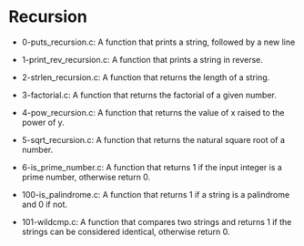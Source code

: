 # Recursion

* 0-puts_recursion.c: A function that prints a string, followed by a new line

* 1-print_rev_recursion.c: A function that prints a string in reverse.

* 2-strlen_recursion.c: A function that returns the length of a string.

* 3-factorial.c: A function that returns the factorial of a given number.

* 4-pow_recursion.c: A function that returns the value of x raised to the power of y.

* 5-sqrt_recursion.c: A function that returns the natural square root of a number.

* 6-is_prime_number.c: A function that returns 1 if the input integer is a prime number, otherwise return 0.

* 100-is_palindrome.c: A function that returns 1 if a string is a palindrome and 0 if not.

* 101-wildcmp.c: A function that compares two strings and returns 1 if the strings can be considered identical, otherwise return 0.
